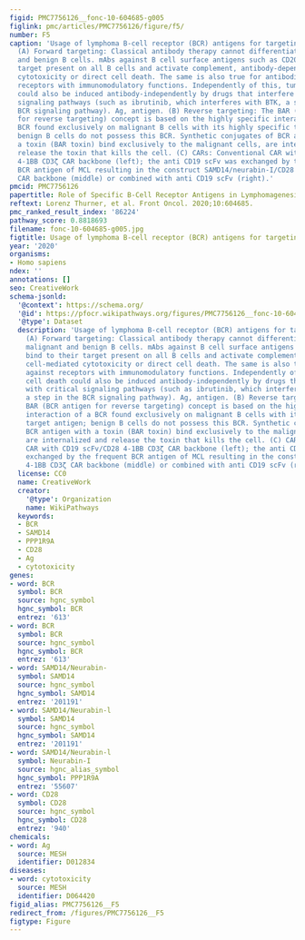 ```yaml
---
figid: PMC7756126__fonc-10-604685-g005
figlink: pmc/articles/PMC7756126/figure/f5/
number: F5
caption: 'Usage of lymphoma B-cell receptor (BCR) antigens for targeting lymphoma.
  (A) Forward targeting: Classical antibody therapy cannot differentiate between malignant
  and benign B cells. mAbs against B cell surface antigens such as CD20 bind to their
  target present on all B cells and activate complement, antibody-dependent cell-mediated
  cytotoxicity or direct cell death. The same is also true for antibodies against
  receptors with immunomodulatory functions. Independently of this, tumor cell death
  could also be induced antibody-independently by drugs that interfere with critical
  signaling pathways (such as ibrutinib, which interferes with BTK, a step in the
  BCR signaling pathway). Ag, antigen. (B) Reverse targeting: The BAR (BCR antigen
  for reverse targeting) concept is based on the highly specific interaction of a
  BCR found exclusively on malignant B cells with its highly specific target antigen;
  benign B cells do not possess this BCR. Synthetic conjugates of BCR antigen with
  a toxin (BAR toxin) bind exclusively to the malignant cells, are internalized and
  release the toxin that kills the cell. (C) CARs: Conventional CAR with CD19 scFv/CD28
  4-1BB CD3ζ CAR backbone (left); the anti CD19 scFv was exchanged by the frequent
  BCR antigen of MCL resulting in the construct SAMD14/neurabin-I/CD28 4-1BB CD3ζ
  CAR backbone (middle) or combined with anti CD19 scFv (right).'
pmcid: PMC7756126
papertitle: Role of Specific B-Cell Receptor Antigens in Lymphomagenesis.
reftext: Lorenz Thurner, et al. Front Oncol. 2020;10:604685.
pmc_ranked_result_index: '86224'
pathway_score: 0.8818693
filename: fonc-10-604685-g005.jpg
figtitle: Usage of lymphoma B-cell receptor (BCR) antigens for targeting lymphoma
year: '2020'
organisms:
- Homo sapiens
ndex: ''
annotations: []
seo: CreativeWork
schema-jsonld:
  '@context': https://schema.org/
  '@id': https://pfocr.wikipathways.org/figures/PMC7756126__fonc-10-604685-g005.html
  '@type': Dataset
  description: 'Usage of lymphoma B-cell receptor (BCR) antigens for targeting lymphoma.
    (A) Forward targeting: Classical antibody therapy cannot differentiate between
    malignant and benign B cells. mAbs against B cell surface antigens such as CD20
    bind to their target present on all B cells and activate complement, antibody-dependent
    cell-mediated cytotoxicity or direct cell death. The same is also true for antibodies
    against receptors with immunomodulatory functions. Independently of this, tumor
    cell death could also be induced antibody-independently by drugs that interfere
    with critical signaling pathways (such as ibrutinib, which interferes with BTK,
    a step in the BCR signaling pathway). Ag, antigen. (B) Reverse targeting: The
    BAR (BCR antigen for reverse targeting) concept is based on the highly specific
    interaction of a BCR found exclusively on malignant B cells with its highly specific
    target antigen; benign B cells do not possess this BCR. Synthetic conjugates of
    BCR antigen with a toxin (BAR toxin) bind exclusively to the malignant cells,
    are internalized and release the toxin that kills the cell. (C) CARs: Conventional
    CAR with CD19 scFv/CD28 4-1BB CD3ζ CAR backbone (left); the anti CD19 scFv was
    exchanged by the frequent BCR antigen of MCL resulting in the construct SAMD14/neurabin-I/CD28
    4-1BB CD3ζ CAR backbone (middle) or combined with anti CD19 scFv (right).'
  license: CC0
  name: CreativeWork
  creator:
    '@type': Organization
    name: WikiPathways
  keywords:
  - BCR
  - SAMD14
  - PPP1R9A
  - CD28
  - Ag
  - cytotoxicity
genes:
- word: BCR
  symbol: BCR
  source: hgnc_symbol
  hgnc_symbol: BCR
  entrez: '613'
- word: BCR
  symbol: BCR
  source: hgnc_symbol
  hgnc_symbol: BCR
  entrez: '613'
- word: SAMD14/Neurabin-
  symbol: SAMD14
  source: hgnc_symbol
  hgnc_symbol: SAMD14
  entrez: '201191'
- word: SAMD14/Neurabin-l
  symbol: SAMD14
  source: hgnc_symbol
  hgnc_symbol: SAMD14
  entrez: '201191'
- word: SAMD14/Neurabin-l
  symbol: Neurabin-I
  source: hgnc_alias_symbol
  hgnc_symbol: PPP1R9A
  entrez: '55607'
- word: CD28
  symbol: CD28
  source: hgnc_symbol
  hgnc_symbol: CD28
  entrez: '940'
chemicals:
- word: Ag
  source: MESH
  identifier: D012834
diseases:
- word: cytotoxicity
  source: MESH
  identifier: D064420
figid_alias: PMC7756126__F5
redirect_from: /figures/PMC7756126__F5
figtype: Figure
---
```

